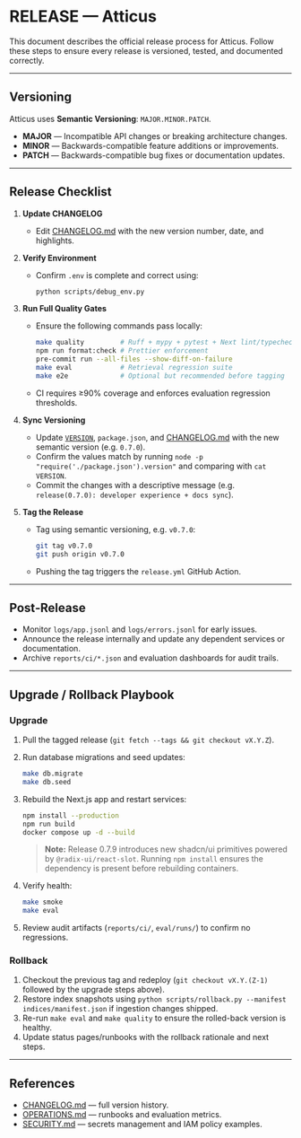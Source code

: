 # RELEASE — Atticus

This document describes the official release process for Atticus.
Follow these steps to ensure every release is versioned, tested, and documented correctly.

---

## Versioning

Atticus uses **Semantic Versioning**: `MAJOR.MINOR.PATCH`.

- **MAJOR** — Incompatible API changes or breaking architecture changes.
- **MINOR** — Backwards-compatible feature additions or improvements.
- **PATCH** — Backwards-compatible bug fixes or documentation updates.

---

## Release Checklist

1. **Update CHANGELOG**
   - Edit [CHANGELOG.md](CHANGELOG.md) with the new version number, date, and highlights.
2. **Verify Environment**
   - Confirm `.env` is complete and correct using:

     ```bash
     python scripts/debug_env.py
     ```

3. **Run Full Quality Gates**
   - Ensure the following commands pass locally:

     ```bash
     make quality         # Ruff + mypy + pytest + Next lint/typecheck/build + audits
     npm run format:check # Prettier enforcement
     pre-commit run --all-files --show-diff-on-failure
     make eval            # Retrieval regression suite
     make e2e             # Optional but recommended before tagging
     ```

   - CI requires ≥90% coverage and enforces evaluation regression thresholds.

4. **Sync Versioning**
   - Update [`VERSION`](VERSION), `package.json`, and [CHANGELOG.md](CHANGELOG.md) with the new semantic version (e.g. `0.7.0`).
   - Confirm the values match by running `node -p "require('./package.json').version"` and comparing with `cat VERSION`.
   - Commit the changes with a descriptive message (e.g. `release(0.7.0): developer experience + docs sync`).
5. **Tag the Release**
   - Tag using semantic versioning, e.g. `v0.7.0`:

     ```bash
     git tag v0.7.0
     git push origin v0.7.0
     ```

   - Pushing the tag triggers the `release.yml` GitHub Action.

---

## Post‑Release

- Monitor `logs/app.jsonl` and `logs/errors.jsonl` for early issues.
- Announce the release internally and update any dependent services or documentation.
- Archive `reports/ci/*.json` and evaluation dashboards for audit trails.

---

## Upgrade / Rollback Playbook

### Upgrade

1. Pull the tagged release (`git fetch --tags && git checkout vX.Y.Z`).
2. Run database migrations and seed updates:

   ```bash
   make db.migrate
   make db.seed
   ```

3. Rebuild the Next.js app and restart services:

   ```bash
   npm install --production
   npm run build
   docker compose up -d --build
   ```

   > **Note:** Release 0.7.9 introduces new shadcn/ui primitives powered by `@radix-ui/react-slot`. Running `npm install` ensures the dependency is present before rebuilding containers.

4. Verify health:

   ```bash
   make smoke
   make eval
   ```

5. Review audit artifacts (`reports/ci/`, `eval/runs/`) to confirm no regressions.

### Rollback

1. Checkout the previous tag and redeploy (`git checkout vX.Y.(Z-1)` followed by the upgrade steps above).
2. Restore index snapshots using `python scripts/rollback.py --manifest indices/manifest.json` if ingestion changes shipped.
3. Re-run `make eval` and `make quality` to ensure the rolled-back version is healthy.
4. Update status pages/runbooks with the rollback rationale and next steps.

---

## References

- [CHANGELOG.md](CHANGELOG.md) — full version history.
- [OPERATIONS.md](OPERATIONS.md) — runbooks and evaluation metrics.
- [SECURITY.md](SECURITY.md) — secrets management and IAM policy examples.
